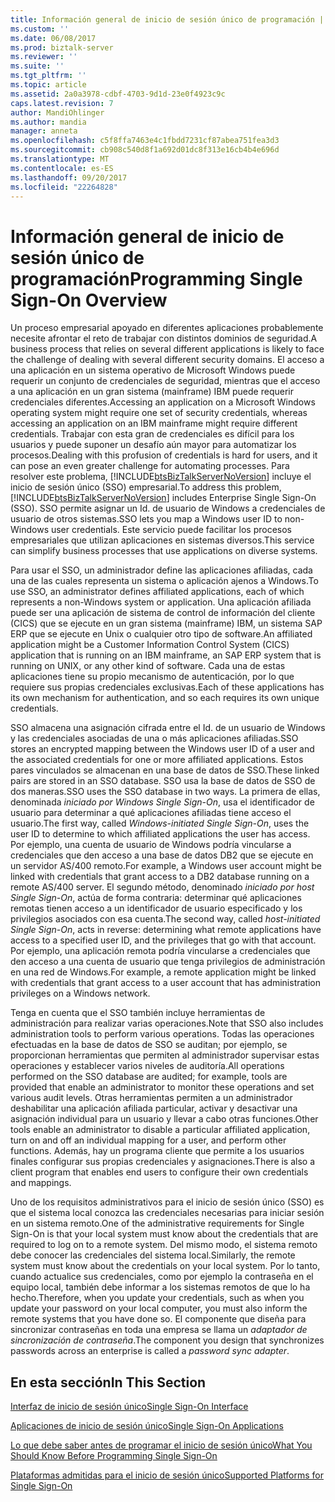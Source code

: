 ```yaml
---
title: Información general de inicio de sesión único de programación | Documentos de Microsoft
ms.custom: ''
ms.date: 06/08/2017
ms.prod: biztalk-server
ms.reviewer: ''
ms.suite: ''
ms.tgt_pltfrm: ''
ms.topic: article
ms.assetid: 2a0a3978-cdbf-4703-9d1d-23e0f4923c9c
caps.latest.revision: 7
author: MandiOhlinger
ms.author: mandia
manager: anneta
ms.openlocfilehash: c5f8ffa7463e4c1fbdd7231cf87abea751fea3d3
ms.sourcegitcommit: cb908c540d8f1a692d01dc8f313e16cb4b4e696d
ms.translationtype: MT
ms.contentlocale: es-ES
ms.lasthandoff: 09/20/2017
ms.locfileid: "22264828"
---
```

# <a name="programming-single-sign-on-overview"></a><span data-ttu-id="4a8a3-102">Información general de inicio de sesión único de programación</span><span class="sxs-lookup"><span data-stu-id="4a8a3-102">Programming Single Sign-On Overview</span></span>
<span data-ttu-id="4a8a3-103">Un proceso empresarial apoyado en diferentes aplicaciones probablemente necesite afrontar el reto de trabajar con distintos dominios de seguridad.</span><span class="sxs-lookup"><span data-stu-id="4a8a3-103">A business process that relies on several different applications is likely to face the challenge of dealing with several different security domains.</span></span> <span data-ttu-id="4a8a3-104">El acceso a una aplicación en un sistema operativo de Microsoft Windows puede requerir un conjunto de credenciales de seguridad, mientras que el acceso a una aplicación en un gran sistema (mainframe) IBM puede requerir credenciales diferentes.</span><span class="sxs-lookup"><span data-stu-id="4a8a3-104">Accessing an application on a Microsoft Windows operating system might require one set of security credentials, whereas accessing an application on an IBM mainframe might require different credentials.</span></span> <span data-ttu-id="4a8a3-105">Trabajar con esta gran de credenciales es difícil para los usuarios y puede suponer un desafío aún mayor para automatizar los procesos.</span><span class="sxs-lookup"><span data-stu-id="4a8a3-105">Dealing with this profusion of credentials is hard for users, and it can pose an even greater challenge for automating processes.</span></span> <span data-ttu-id="4a8a3-106">Para resolver este problema, [!INCLUDE[btsBizTalkServerNoVersion](../includes/btsbiztalkservernoversion-md.md)] incluye el inicio de sesión único (SSO) empresarial.</span><span class="sxs-lookup"><span data-stu-id="4a8a3-106">To address this problem, [!INCLUDE[btsBizTalkServerNoVersion](../includes/btsbiztalkservernoversion-md.md)] includes Enterprise Single Sign-On (SSO).</span></span> <span data-ttu-id="4a8a3-107">SSO permite asignar un Id. de usuario de Windows a credenciales de usuario de otros sistemas.</span><span class="sxs-lookup"><span data-stu-id="4a8a3-107">SSO lets you map a Windows user ID to non-Windows user credentials.</span></span> <span data-ttu-id="4a8a3-108">Este servicio puede facilitar los procesos empresariales que utilizan aplicaciones en sistemas diversos.</span><span class="sxs-lookup"><span data-stu-id="4a8a3-108">This service can simplify business processes that use applications on diverse systems.</span></span>  
  
 <span data-ttu-id="4a8a3-109">Para usar el SSO, un administrador define las aplicaciones afiliadas, cada una de las cuales representa un sistema o aplicación ajenos a Windows.</span><span class="sxs-lookup"><span data-stu-id="4a8a3-109">To use SSO, an administrator defines affiliated applications, each of which represents a non-Windows system or application.</span></span> <span data-ttu-id="4a8a3-110">Una aplicación afiliada puede ser una aplicación de sistema de control de información del cliente (CICS) que se ejecute en un gran sistema (mainframe) IBM, un sistema SAP ERP que se ejecute en Unix o cualquier otro tipo de software.</span><span class="sxs-lookup"><span data-stu-id="4a8a3-110">An affiliated application might be a Customer Information Control System (CICS) application that is running on an IBM mainframe, an SAP ERP system that is running on UNIX, or any other kind of software.</span></span> <span data-ttu-id="4a8a3-111">Cada una de estas aplicaciones tiene su propio mecanismo de autenticación, por lo que requiere sus propias credenciales exclusivas.</span><span class="sxs-lookup"><span data-stu-id="4a8a3-111">Each of these applications has its own mechanism for authentication, and so each requires its own unique credentials.</span></span>  
  
 <span data-ttu-id="4a8a3-112">SSO almacena una asignación cifrada entre el Id. de un usuario de Windows y las credenciales asociadas de una o más aplicaciones afiliadas.</span><span class="sxs-lookup"><span data-stu-id="4a8a3-112">SSO stores an encrypted mapping between the Windows user ID of a user and the associated credentials for one or more affiliated applications.</span></span> <span data-ttu-id="4a8a3-113">Estos pares vinculados se almacenan en una base de datos de SSO.</span><span class="sxs-lookup"><span data-stu-id="4a8a3-113">These linked pairs are stored in an SSO database.</span></span> <span data-ttu-id="4a8a3-114">SSO usa la base de datos de SSO de dos maneras.</span><span class="sxs-lookup"><span data-stu-id="4a8a3-114">SSO uses the SSO database in two ways.</span></span> <span data-ttu-id="4a8a3-115">La primera de ellas, denominada *iniciado por Windows Single Sign-On*, usa el identificador de usuario para determinar a qué aplicaciones afiliadas tiene acceso el usuario.</span><span class="sxs-lookup"><span data-stu-id="4a8a3-115">The first way, called *Windows-initiated Single Sign-On*, uses the user ID to determine to which affiliated applications the user has access.</span></span> <span data-ttu-id="4a8a3-116">Por ejemplo, una cuenta de usuario de Windows podría vincularse a credenciales que den acceso a una base de datos DB2 que se ejecute en un servidor AS/400 remoto.</span><span class="sxs-lookup"><span data-stu-id="4a8a3-116">For example, a Windows user account might be linked with credentials that grant access to a DB2 database running on a remote AS/400 server.</span></span> <span data-ttu-id="4a8a3-117">El segundo método, denominado *iniciado por host Single Sign-On*, actúa de forma contraria: determinar qué aplicaciones remotas tienen acceso a un identificador de usuario especificado y los privilegios asociados con esa cuenta.</span><span class="sxs-lookup"><span data-stu-id="4a8a3-117">The second way, called *host-initiated Single Sign-On*, acts in reverse: determining what remote applications have access to a specified user ID, and the privileges that go with that account.</span></span> <span data-ttu-id="4a8a3-118">Por ejemplo, una aplicación remota podría vincularse a credenciales que den acceso a una cuenta de usuario que tenga privilegios de administración en una red de Windows.</span><span class="sxs-lookup"><span data-stu-id="4a8a3-118">For example, a remote application might be linked with credentials that grant access to a user account that has administration privileges on a Windows network.</span></span>  
  
 <span data-ttu-id="4a8a3-119">Tenga en cuenta que el SSO también incluye herramientas de administración para realizar varias operaciones.</span><span class="sxs-lookup"><span data-stu-id="4a8a3-119">Note that SSO also includes administration tools to perform various operations.</span></span> <span data-ttu-id="4a8a3-120">Todas las operaciones efectuadas en la base de datos de SSO se auditan; por ejemplo, se proporcionan herramientas que permiten al administrador supervisar estas operaciones y establecer varios niveles de auditoría.</span><span class="sxs-lookup"><span data-stu-id="4a8a3-120">All operations performed on the SSO database are audited; for example, tools are provided that enable an administrator to monitor these operations and set various audit levels.</span></span> <span data-ttu-id="4a8a3-121">Otras herramientas permiten a un administrador deshabilitar una aplicación afiliada particular, activar y desactivar una asignación individual para un usuario y llevar a cabo otras funciones.</span><span class="sxs-lookup"><span data-stu-id="4a8a3-121">Other tools enable an administrator to disable a particular affiliated application, turn on and off an individual mapping for a user, and perform other functions.</span></span> <span data-ttu-id="4a8a3-122">Además, hay un programa cliente que permite a los usuarios finales configurar sus propias credenciales y asignaciones.</span><span class="sxs-lookup"><span data-stu-id="4a8a3-122">There is also a client program that enables end users to configure their own credentials and mappings.</span></span>  
  
 <span data-ttu-id="4a8a3-123">Uno de los requisitos administrativos para el inicio de sesión único (SSO) es que el sistema local conozca las credenciales necesarias para iniciar sesión en un sistema remoto.</span><span class="sxs-lookup"><span data-stu-id="4a8a3-123">One of the administrative requirements for Single Sign-On is that your local system must know about the credentials that are required to log on to a remote system.</span></span> <span data-ttu-id="4a8a3-124">Del mismo modo, el sistema remoto debe conocer las credenciales del sistema local.</span><span class="sxs-lookup"><span data-stu-id="4a8a3-124">Similarly, the remote system must know about the credentials on your local system.</span></span> <span data-ttu-id="4a8a3-125">Por lo tanto, cuando actualice sus credenciales, como por ejemplo la contraseña en el equipo local, también debe informar a los sistemas remotos de que lo ha hecho.</span><span class="sxs-lookup"><span data-stu-id="4a8a3-125">Therefore, when you update your credentials, such as when you update your password on your local computer, you must also inform the remote systems that you have done so.</span></span> <span data-ttu-id="4a8a3-126">El componente que diseña para sincronizar contraseñas en toda una empresa se llama un *adaptador de sincronización de contraseña*.</span><span class="sxs-lookup"><span data-stu-id="4a8a3-126">The component you design that synchronizes passwords across an enterprise is called a *password sync adapter*.</span></span>  
  
## <a name="in-this-section"></a><span data-ttu-id="4a8a3-127">En esta sección</span><span class="sxs-lookup"><span data-stu-id="4a8a3-127">In This Section</span></span>  
 [<span data-ttu-id="4a8a3-128">Interfaz de inicio de sesión único</span><span class="sxs-lookup"><span data-stu-id="4a8a3-128">Single Sign-On Interface</span></span>](../core/single-sign-on-interface.md)  
  
 [<span data-ttu-id="4a8a3-129">Aplicaciones de inicio de sesión único</span><span class="sxs-lookup"><span data-stu-id="4a8a3-129">Single Sign-On Applications</span></span>](../core/single-sign-on-applications.md)  
  
 [<span data-ttu-id="4a8a3-130">Lo que debe saber antes de programar el inicio de sesión único</span><span class="sxs-lookup"><span data-stu-id="4a8a3-130">What You Should Know Before Programming Single Sign-On</span></span>](../core/what-you-should-know-before-programming-single-sign-on.md)  
  
 [<span data-ttu-id="4a8a3-131">Plataformas admitidas para el inicio de sesión único</span><span class="sxs-lookup"><span data-stu-id="4a8a3-131">Supported Platforms for Single Sign-On</span></span>](../core/supported-platforms-for-single-sign-on.md)